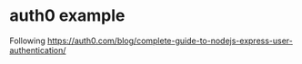 # auth0 example

Following <https://auth0.com/blog/complete-guide-to-nodejs-express-user-authentication/>
